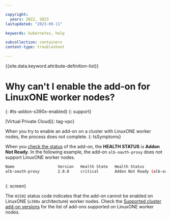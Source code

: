 ```yaml
---

copyright:
  years: 2022, 2023
lastupdated: "2023-09-11"

keywords: kubernetes, help

subcollection: containers
content-type: troubleshoot

---
```


{{site.data.keyword.attribute-definition-list}}




# Why can't I enable the add-on for LinuxONE worker nodes?
{: #ts-addon-s390x-enabled}
{: support}

[Virtual Private Cloud]{: tag-vpc} 

When you try to enable an add-on on a cluster with LinuxONE worker nodes, the process does not complete. 
{: tsSymptoms}


When you [check the status](/docs/containers?topic=containers-debug_addons) of the add-on, the **HEALTH STATUS** is **Addon Not Ready**. In the following example, the add-on `alb-oauth-proxy` does not support LinuxONE worker nodes. 

```sh
Name                   Version   Health State   Health Status   
alb-oauth-proxy        2.0.0     critical       Addon Not Ready (alb-oauth_proxy not Running). For more info: http://ibm.biz/addon-state (H1502)
  
```
{: screen}


The `H1502` status code indicates that the add-on cannot be enabled on LinuxONE (`s390x` architecture) worker nodes. Check the [Supported cluster add-on versions](/docs/containers?topic=containers-supported-cluster-addon-versions) for the list of add-ons supported on LinuxONE worker nodes.

